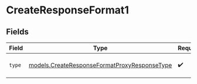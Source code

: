 # CreateResponseFormat1


## Fields

| Field                                                                                              | Type                                                                                               | Required                                                                                           | Description                                                                                        |
| -------------------------------------------------------------------------------------------------- | -------------------------------------------------------------------------------------------------- | -------------------------------------------------------------------------------------------------- | -------------------------------------------------------------------------------------------------- |
| `type`                                                                                             | [models.CreateResponseFormatProxyResponseType](../models/createresponseformatproxyresponsetype.md) | :heavy_check_mark:                                                                                 | Plain text response format                                                                         |